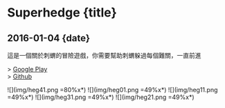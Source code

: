 # Superhedge {title}
## 2016-01-04 {date}

這是一個關於刺蝟的冒險遊戲，你需要幫助刺蝟躲過每個難關，一直前進

\> [Google Play](https://play.google.com/store/apps/details?id=net.rio.superHedge)  
\> [Github](https://github.com/Rio6/SuperHedge)

![](img/heg41.png =80%x*)
![](img/heg01.png =49%x*)
![](img/heg11.png =49%x*)
![](img/heg31.png =49%x*)
![](img/heg21.png =49%x*)
